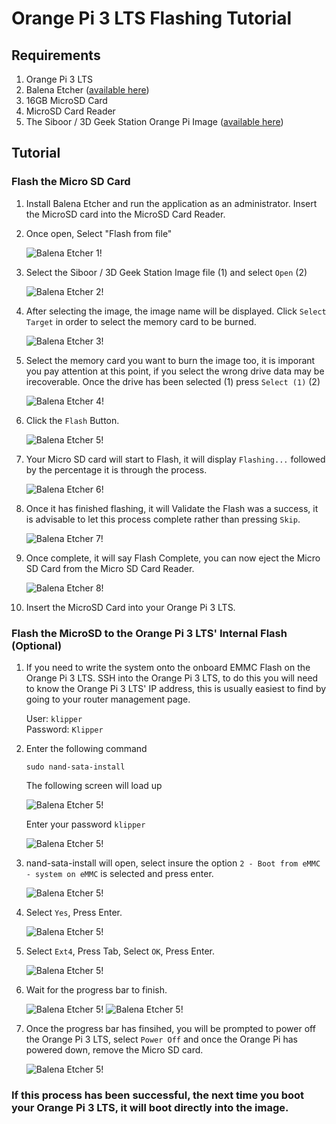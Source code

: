 # Orange Pi 3 LTS Flashing Tutorial

## Requirements
1. Orange Pi 3 LTS
2. Balena Etcher ([available here](https://www.balena.io/etcher#download-etcher))
3. 16GB MicroSD Card
4. MicroSD Card Reader
5. The Siboor / 3D Geek Station Orange Pi Image ([available here](https://drive.google.com/drive/folders/1JxFueRhtbZx-joOI689f__3X_PxoVJvA?usp=sharing))

## Tutorial

### Flash the Micro SD Card

1. Install Balena Etcher and run the application as an administrator. Insert the MicroSD card into the MicroSD Card Reader.

2. Once open, Select "Flash from file"

    ![Balena Etcher 1!](https://github.com/Lzhikai/siboor-voron/blob/main/accessories/flashing%20OrangePi3%20LTS/images/Picture1.png "Balena Etcher 1")

3. Select the Siboor / 3D Geek Station Image file (1) and select `Open` (2)

    ![Balena Etcher 2!](https://github.com/Lzhikai/siboor-voron/blob/main/accessories/flashing%20OrangePi3%20LTS/images/Picture2.png "Balena Etcher 2")

4. After selecting the image, the image name will be displayed. Click `Select Target` in order to select the memory card to be burned. 

    ![Balena Etcher 3!](https://github.com/Lzhikai/siboor-voron/blob/main/accessories/flashing%20OrangePi3%20LTS/images/Picture3.png "Balena Etcher 3")

5. Select the memory card you want to burn the image too, it is imporant you pay attention at this point, if you select the wrong drive data may be irecoverable. Once the drive has been selected (1) press `Select (1)` (2)

    ![Balena Etcher 4!](https://github.com/Lzhikai/siboor-voron/blob/main/accessories/flashing%20OrangePi3%20LTS/images/Picture4.png "Balena Etcher 4")

6. Click the `Flash` Button.    
    
    ![Balena Etcher 5!](https://github.com/Lzhikai/siboor-voron/blob/main/accessories/flashing%20OrangePi3%20LTS/images/Picture5.png "Balena Etcher 5")

7. Your Micro SD card will start to Flash, it will display `Flashing...` followed by the percentage it is through the process. 

    ![Balena Etcher 6!](https://github.com/Lzhikai/siboor-voron/blob/main/accessories/flashing%20OrangePi3%20LTS/images/Picture6.png "Balena Etcher 6")

7. Once it has finished flashing, it will Validate the Flash was a success, it is advisable to let this process complete rather than pressing `Skip`. 

    ![Balena Etcher 7!](https://github.com/Lzhikai/siboor-voron/blob/main/accessories/flashing%20OrangePi3%20LTS/images/Picture7.png "Balena Etcher 7")

7. Once complete, it will say Flash Complete, you can now eject the Micro SD Card from the Micro SD Card Reader.  

    ![Balena Etcher 8!](https://github.com/Lzhikai/siboor-voron/blob/main/accessories/flashing%20OrangePi3%20LTS/images/Picture8.png "Balena Etcher 8")

8. Insert the MicroSD Card into your Orange Pi 3 LTS.

### Flash the MicroSD to the Orange Pi 3 LTS' Internal Flash (Optional)


1. If you need to write the system onto the onboard EMMC Flash on the Orange Pi 3 LTS. SSH into the Orange Pi 3 LTS, to do this you will need to know the Orange Pi 3 LTS' IP address, this is usually easiest to find by going to your router management page. 

    User: `klipper`  
    Password: `Klipper`

2. Enter the following command
    ```shell
    sudo nand-sata-install
    ```
    The following screen will load up  

    ![Balena Etcher 5!](https://github.com/Lzhikai/siboor-voron/blob/main/accessories/flashing%20OrangePi3%20LTS/images/Picture9.png "Balena Etcher 5")

    Enter your password `klipper`    
    
    ![Balena Etcher 5!](https://github.com/Lzhikai/siboor-voron/blob/main/accessories/flashing%20OrangePi3%20LTS/images/Picture10.png "Balena Etcher 5")

3.  nand-sata-install will open, select insure the option `2 - Boot from eMMC - system on eMMC` is selected and press enter. 

    ![Balena Etcher 5!](https://github.com/Lzhikai/siboor-voron/blob/main/accessories/flashing%20OrangePi3%20LTS/images/Picture11.png "Balena Etcher 5")

4.  Select `Yes`, Press Enter. 

    ![Balena Etcher 5!](https://github.com/Lzhikai/siboor-voron/blob/main/accessories/flashing%20OrangePi3%20LTS/images/Picture12.png "Balena Etcher 5")

5.  Select `Ext4`, Press Tab, Select `OK`, Press Enter. 

    ![Balena Etcher 5!](https://github.com/Lzhikai/siboor-voron/blob/main/accessories/flashing%20OrangePi3%20LTS/images/Picture13.png "Balena Etcher 5")

6.  Wait for the progress bar to finish.  

    ![Balena Etcher 5!](https://github.com/Lzhikai/siboor-voron/blob/main/accessories/flashing%20OrangePi3%20LTS/images/Picture14.png "Balena Etcher 5")
    ![Balena Etcher 5!](https://github.com/Lzhikai/siboor-voron/blob/main/accessories/flashing%20OrangePi3%20LTS/images/Picture15.png "Balena Etcher 5")

7. Once the progress bar has finsihed, you will be prompted to power off the Orange Pi 3 LTS, select `Power Off` and once the Orange Pi has powered down, remove the Micro SD card.   

    ![Balena Etcher 5!](https://github.com/Lzhikai/siboor-voron/blob/main/accessories/flashing%20OrangePi3%20LTS/images/Picture16.png "Balena Etcher 5")  
    
### If this process has been successful, the next time you boot your Orange Pi 3 LTS, it will boot directly into the image. 
